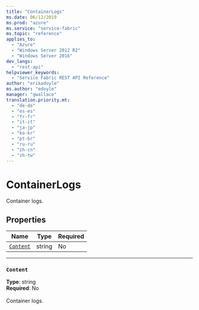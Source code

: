 ```yaml
---
title: "ContainerLogs"
ms.date: 06/12/2019
ms.prod: "azure"
ms.service: "service-fabric"
ms.topic: "reference"
applies_to: 
  - "Azure"
  - "Windows Server 2012 R2"
  - "Windows Server 2016"
dev_langs: 
  - "rest-api"
helpviewer_keywords: 
  - "Service Fabric REST API Reference"
author: "erikadoyle"
ms.author: "edoyle"
manager: "gwallace"
translation.priority.mt: 
  - "de-de"
  - "es-es"
  - "fr-fr"
  - "it-it"
  - "ja-jp"
  - "ko-kr"
  - "pt-br"
  - "ru-ru"
  - "zh-cn"
  - "zh-tw"
---
```

# ContainerLogs

Container logs.

## Properties
| Name | Type | Required |
| --- | --- | --- |
| [`Content`](#content) | string | No |

____
### `Content`
__Type__: string <br/>
__Required__: No<br/>
<br/>
Container logs.
